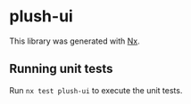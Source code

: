 # plush-ui

This library was generated with [Nx](https://nx.dev).

## Running unit tests

Run `nx test plush-ui` to execute the unit tests.
